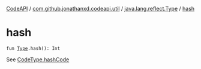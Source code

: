 [CodeAPI](../../index.md) / [com.github.jonathanxd.codeapi.util](../index.md) / [java.lang.reflect.Type](index.md) / [hash](.)

# hash

`fun `[`Type`](http://docs.oracle.com/javase/6/docs/api/java/lang/reflect/Type.html)`.hash(): Int`

See [CodeType.hashCode](../../com.github.jonathanxd.codeapi.type/-code-type/hash-code.md)

